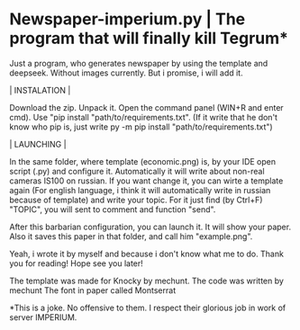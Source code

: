 # Newspaper-imperium.py | The program that will finally kill Tegrum*
Just a program, who generates newspaper by using the template and deepseek. 
Without images currently. But i promise, i will add it.

| INSTALATION |

Download the zip. Unpack it. Open the command panel (WIN+R and enter cmd). Use "pip install "path/to/requirements.txt".
(If it write that he don't know who pip is, just write py -m pip install "path/to/requirements.txt")

| LAUNCHING |

In the same folder, where template (economic.png) is, by your IDE open script (.py) and configure it.
Automatically it will write about non-real cameras IS100 on russian. If you want change it, you can wirte a template again
(For english language, i think it will automatically write in russian because of template) and write your topic.
For it just find (by Ctrl+F) "TOPIC", you will sent to comment and function "send".

After this barbarian configuration, you can launch it. It will show your paper. Also it saves this paper in that folder,
and call him "example.png".


Yeah, i wrote it by myself and because i don't know what me to do.
Thank you for reading! Hope see you later! 



The template was made for Knocky by mechunt.
The code was written by mechunt
The font in paper called Montserrat

*This is a joke. No offensive to them. I respect their glorious job in work of server IMPERIUM.
